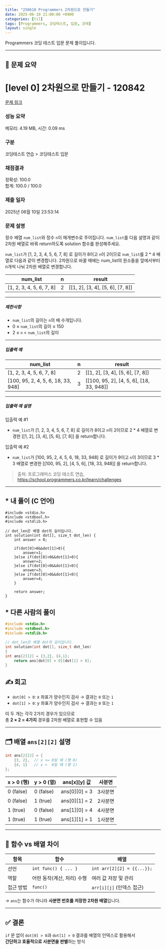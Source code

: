 ```yaml
---
title: "250610 Programmers 2차원으로 만들기"
date: 2025-06-10 21:00:00 +0900
categories: [til]
tags: [Programmers, 코딩테스트, 입문, 코테]
layout: single
---
```


Programmers 코딩 테스트 입문 문제 풀이입니다.

---

## 📌 문제 요약

# [level 0] 2차원으로 만들기 - 120842 

[문제 링크](https://school.programmers.co.kr/learn/courses/30/lessons/120842) 

### 성능 요약

메모리: 4.19 MB, 시간: 0.09 ms

### 구분

코딩테스트 연습 > 코딩테스트 입문

### 채점결과

정확성: 100.0<br/>합계: 100.0 / 100.0

### 제출 일자

2025년 06월 10일 23:53:14

### 문제 설명

<p>정수 배열 <code>num_list</code>와 정수&nbsp;<code>n</code>이 매개변수로 주어집니다. <code>num_list</code>를 다음 설명과 같이 2차원 배열로 바꿔 return하도록 solution 함수를 완성해주세요.</p>

<p><code>num_list</code>가 [1, 2, 3, 4, 5, 6, 7, 8] 로 길이가 8이고 <code>n</code>이 2이므로 <code>num_list</code>를 2 * 4 배열로 다음과 같이 변경합니다. 2차원으로 바꿀 때에는 num_list의 원소들을 앞에서부터 n개씩 나눠 2차원 배열로 변경합니다.</p>
<table class="table">
        <thead><tr>
<th>num_list</th>
<th>n</th>
<th>result</th>
</tr>
</thead>
        <tbody><tr>
<td>[1, 2, 3, 4, 5, 6, 7, 8]</td>
<td>2</td>
<td>[[1, 2], [3, 4], [5, 6], [7, 8]]</td>
</tr>
</tbody>
      </table>
<hr>

<h5>제한사항</h5>

<ul>
<li><code>num_list</code>의 길이는&nbsp;<code>n</code>의 배 수개입니다.</li>
<li>0 ≤ <code>num_list</code>의 길이 ≤ 150</li>
<li>2 ≤ <code>n</code> &lt; <code>num_list</code>의 길이</li>
</ul>

<hr>

<h5>입출력 예</h5>
<table class="table">
        <thead><tr>
<th>num_list</th>
<th>n</th>
<th>result</th>
</tr>
</thead>
        <tbody><tr>
<td>[1, 2, 3, 4, 5, 6, 7, 8]</td>
<td>2</td>
<td>[[1, 2], [3, 4], [5, 6], [7, 8]]</td>
</tr>
<tr>
<td>[100, 95, 2, 4, 5, 6, 18, 33, 948]</td>
<td>3</td>
<td>[[100, 95, 2], [4, 5, 6], [18, 33, 948]]</td>
</tr>
</tbody>
      </table>
<hr>

<h5>입출력 예 설명</h5>

<p>입출력 예 #1</p>

<ul>
<li><code>num_list</code>가 [1, 2, 3, 4, 5, 6, 7, 8] 로 길이가 8이고 <code>n</code>이 2이므로 2 * 4 배열로 변경한 [[1, 2], [3, 4], [5, 6], [7, 8]] 을 return합니다.</li>
</ul>

<p>입출력 예 #2</p>

<ul>
<li><code>num_list</code>가 [100, 95, 2, 4, 5, 6, 18, 33, 948] 로 길이가 9이고 <code>n</code>이 3이므로 3 * 3 배열로 변경한 [[100, 95, 2], [4, 5, 6], [18, 33, 948]] 을 return합니다.</li>
</ul>


> 출처: 프로그래머스 코딩 테스트 연습, https://school.programmers.co.kr/learn/challenges

---

## * 내 풀이 (C 언어)

```
#include <stdio.h>
#include <stdbool.h>
#include <stdlib.h>

// dot_len은 배열 dot의 길이입니다.
int solution(int dot[], size_t dot_len) {
    int answer = 0;
    
    if(dot[0]>0&&dot[1]>0){
        answer=1;
    }else if(dot[0]<0&&dot[1]>0){
        answer=2;
    }else if(dot[0]<0&&dot[1]<0){
        answer=3;
    }else if(dot[0]>0&&dot[1]<0){
        answer=4;
    }
    
    return answer;
}
```

## * 다른 사람의 풀이

```c
#include <stdio.h>
#include <stdbool.h>
#include <stdlib.h>

// dot_len은 배열 dot의 길이입니다.
int solution(int dot[], size_t dot_len) 
{	
int ans[2][2] = {3,2}, {4,1};
    return ans[dot[0] > 0][dot[1] > 0];
}
```


## ✍️ 회고

- `dot[0] > 0`: x 좌표가 양수인지 검사 → 결과는 `0` 또는 `1`
- `dot[1] > 0`: y 좌표가 양수인지 검사 → 결과는 `0` 또는 `1`

이 두 개는 각각 2가지 경우가 있으므로  
총 **2 × 2 = 4가지** 경우를 2차원 배열로 표현할 수 있음

---

## 🗂️ 배열 `ans[2][2]` 설명

```c
int ans[2][2] = {
    {3, 2},  // x <= 0일 때 (행 0)
    {4, 1}   // x >  0일 때 (행 1)
};
```

| x > 0 (행) | y > 0 (열) | ans[x][y] 값 | 사분면 |
|------------|------------|--------------|--------|
| 0 (false)  | 0 (false)  | ans[0][0] = 3 | 3사분면 |
| 0 (false)  | 1 (true)   | ans[0][1] = 2 | 2사분면 |
| 1 (true)   | 0 (false)  | ans[1][0] = 4 | 4사분면 |
| 1 (true)   | 1 (true)   | ans[1][1] = 1 | 1사분면 |

---

## 📎 함수 vs 배열 차이

| 항목     | 함수                          | 배열                         |
|----------|-------------------------------|------------------------------|
| 선언     | `int func() { ... }`         | `int arr[2][2] = {{...}};`   |
| 역할     | 어떤 동작(계산, 처리) 수행    | 여러 값 저장 및 관리         |
| 접근 방법 | `func()`                     | `arr[i][j]` (인덱스 접근)     |

→ `ans`는 함수가 아니라 **사분면 번호를 저장한 2차원 배열**입니다.

---

## ✅ 결론

`if` 문 없이 `dot[0] > 0`과 `dot[1] > 0` 결과를 배열의 인덱스로 활용해서  
**간단하고 효율적으로 사분면을 판별**하는 방식
